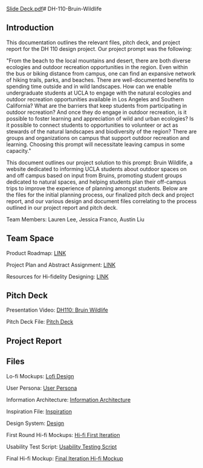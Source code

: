 [Slide Deck.pdf](https://github.com/jbfranco21/DH-110-Bruin-Wildlife/files/13541969/Slide.Deck.pdf)# DH-110-Bruin-Wildlife
## Introduction
This documentation outlines the relevant files, pitch deck, and project report for the DH 110 design project. Our project prompt was the following:

"From the beach to the local mountains and desert, there are both diverse ecologies and outdoor recreation opportunities in the region. Even within the bus or biking distance from campus, one can find an expansive network of hiking trails, parks, and beaches. There are well-documented benefits to spending time outside and in wild landscapes. How can we enable undergraduate students at UCLA to engage with the natural ecologies and outdoor recreation opportunities available in Los Angeles and Southern California? What are the barriers that keep students from participating in outdoor recreation? And once they do engage in outdoor recreation, is it possible to foster learning and appreciation of wild and urban ecologies? Is it possible to connect students to opportunities to volunteer or act as stewards of the natural landscapes and biodiversity of the region? There are groups and organizations on campus that support outdoor recreation and learning. Choosing this prompt will necessitate leaving campus in some capacity." 

This document outlines our project solution to this prompt: Bruin Wildlife, a website dedicated to informing UCLA students about outdoor spaces on and off campus based on input from Bruins, promoting student groups dedicated to natural spaces, and helping students plan their off-campus trips to improve the experience of planning amongst students. Below are the files for the initial planning process, our finalized pitch deck and project report, and our various design and document files correlating to the process outlined in our project report and pitch deck.

Team Members: Lauren Lee, Jessica Franco, Austin Liu

## Team Space
Product Roadmap: [LINK](https://endurable-insect-2ae.notion.site/Product-Roadmap-0da12129fc074f9dbd113c6efcdd8396?pvs=4)

Project Plan and Abstract Assignment: [LINK](https://endurable-insect-2ae.notion.site/Assignment-3-Project-Abstract-and-Plan-0c7dc2cc4cad45909c7598004e1c6d3a?pvs=4)

Resources for Hi-fidelity Designing: [LINK](https://endurable-insect-2ae.notion.site/Resources-Hi-Fidelity-b0b080d0bd544d029e574a805f70b394?pvs=4)

## Pitch Deck
Presentation Video: [DH110: Bruin Wildlife](https://youtu.be/Kttz9KPMhno?si=CyGHcNqMgnwq7OP4)

Pitch Deck File: [Pitch Deck](https://docs.google.com/presentation/d/1uqpd72BKltXo6KEBhG_T7zLrlky5GVoZGtQLYk2GHGw/edit?usp=sharing)


## Project Report
## Files
Lo-fi Mockups: [Lofi Design](https://www.figma.com/file/GO0dtDa4ykOMiifLfNXZCO/Lofi-Mockups?type=design&node-id=0%3A1&mode=design&t=NP9MO6r2iVkIjvlw-1)

User Persona: [User Persona](https://www.figma.com/file/hFoVl0CG61P4f48YJX2DZr/User-Personas?type=whiteboard&node-id=0%3A1&t=HVEdbsD2RSkhwdLT-1)

Information Architecture: [Information Architecture](https://www.figma.com/file/Dj21Cz3HLAm8e55kppl7sT/Information-Architecture?type=whiteboard&node-id=0%3A1&t=Bpsn4xaEgv3vjIrG-1)

Inspiration File: [Inspiration](https://www.figma.com/file/T1ClkTE7OVSmSXmYyGenzX/Inspiration?type=whiteboard&node-id=0%3A1&t=w38OaCNTBiV8sO8N-1)

Design System: [Design](https://www.figma.com/file/I4GO3iMhwfjkkXrG7Dj138/Bruin-Wildlife%3A-Final-Design?type=design&node-id=0%3A1&mode=design&t=LyW5PqE0FPMZG5ul-1)

First Round Hi-fi Mockups: [Hi-fi First Iteration](https://www.figma.com/file/ZgclWezaVM7WiPDuRyk7aL/Hi-Fidelity-%2B-Design-System?type=design&node-id=0%3A1&mode=design&t=hlOr8GlZIwz8r02I-1)

Usability Test Script: [Usability Testing Script](https://docs.google.com/document/d/1NSJDK8gYseCAoY_tdyUnzUcC-odop27YjXxGITrIIvM/edit?usp=sharing) 

Final Hi-fi Mockup: [Final Iteration Hi-fi Mockup](https://www.figma.com/file/I4GO3iMhwfjkkXrG7Dj138/Bruin-Wildlife%3A-Final-Design?type=design&node-id=0%3A1&mode=design&t=LyW5PqE0FPMZG5ul-1)
